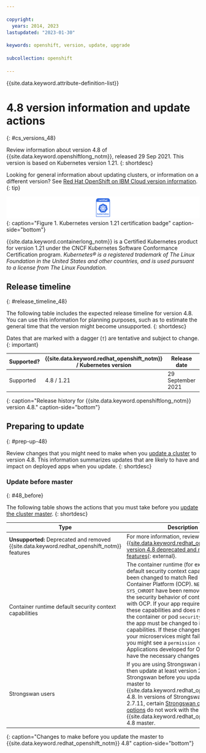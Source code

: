 ```yaml
---

copyright:
  years: 2014, 2023
lastupdated: "2023-01-30"

keywords: openshift, version, update, upgrade

subcollection: openshift

---
```


{{site.data.keyword.attribute-definition-list}}





# 4.8 version information and update actions
{: #cs_versions_48}

Review information about version 4.8 of {{site.data.keyword.openshiftlong_notm}}, released 29 Sep 2021. This version is based on Kubernetes version 1.21. 
{: shortdesc}

Looking for general information about updating clusters, or information on a different version? See [Red Hat OpenShift on IBM Cloud version information](/docs/openshift?topic=openshift-openshift_changelog).
{: tip}

![This badge indicates Kubernetes version 1.21 certification for {{site.data.keyword.containerlong_notm}}](images/certified-kubernetes-color.svg){: caption="Figure 1. Kubernetes version 1.21 certification badge" caption-side="bottom"}

{{site.data.keyword.containerlong_notm}} is a Certified Kubernetes product for version 1.21 under the CNCF Kubernetes Software Conformance Certification program. _Kubernetes® is a registered trademark of The Linux Foundation in the United States and other countries, and is used pursuant to a license from The Linux Foundation._

## Release timeline 
{: #release_timeline_48}

The following table includes the expected release timeline for version 4.8. You can use this information for planning purposes, such as to estimate the general time that the version might become unsupported. 
{: shortdesc}

Dates that are marked with a dagger (`†`) are tentative and subject to change.
{: important}

| Supported? | {{site.data.keyword.redhat_openshift_notm}} / Kubernetes version | Release date | Unsupported date |
| --- | --- | --- | --- |
| Supported | 4.8 / 1.21 | 29 September 2021 | 29 March 2023`†` |
{: caption="Release history for {{site.data.keyword.openshiftlong_notm}} version 4.8." caption-side="bottom"}


## Preparing to update
{: #prep-up-48}

Review changes that you might need to make when you [update a cluster](/docs/openshift?topic=openshift-update) to version 4.8. This information summarizes updates that are likely to have and impact on deployed apps when you update.
{: shortdesc}

### Update before master
{: #48_before}

The following table shows the actions that you must take before you [update the cluster master](/docs/openshift?topic=openshift-update#master).
{: shortdesc}

| Type | Description |
| ---- | ----------- |
| **Unsupported:** Deprecated and removed {{site.data.keyword.redhat_openshift_notm}} features | For more information, review [{{site.data.keyword.redhat_openshift_notm}} version 4.8 deprecated and removed features](https://docs.openshift.com/container-platform/4.8/release_notes/ocp-4-8-release-notes.html#ocp-4-8-deprecated-removed-features){: external}. |
| Container runtime default security context capabilities | The container runtime (for example, CRI-O) default security context capabilities have been changed to match Red Hat OpenShift Container Platform (OCP). `NET_RAW` and `SYS_CHROOT` have been removed. This brings the security behavior of containers in line with OCP. If your app requires either of these capabilities and does not list them in the container or pod `securityContext`, then the app must be changed to include these capabilities. If these changes are not made, your microservices might fail to start and you might see a `permission denied` error. Applications developed for OCP already have the necessary changes.  |
| Strongswan users | If you are using Strongswan in your cluster, then update at least version 2.7.11 of Strongswan before you update your cluster master to {{site.data.keyword.redhat_openshift_notm}} 4.8. In versions of Strongswan earlier than 2.7.11, certain [Strongswan configuration options](/docs/openshift?topic=openshift-vpn#vpn-setup) do not work with the {{site.data.keyword.redhat_openshift_notm}} 4.8 master. |
{: caption="Changes to make before you update the master to {{site.data.keyword.redhat_openshift_notm}} 4.8" caption-side="bottom"}



